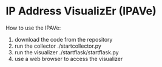 # IP Address VisualizEr (IPAVe)

How to use the IPAVe:

1. download the code from the repository
1. run the collector ./startcollector.py
1. run the visualizer ./startflask/startflask.py
1. use a web browser to access the visualizer
